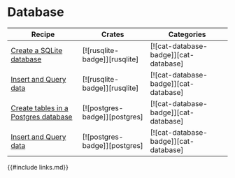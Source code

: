 # Database

| Recipe | Crates | Categories |
|--------|--------|------------|
| [Create a SQLite database][ex-sqlite-initialization] | [![rusqlite-badge]][rusqlite] | [![cat-database-badge]][cat-database] |
| [Insert and Query data][ex-sqlite-insert-select] | [![rusqlite-badge]][rusqlite] | [![cat-database-badge]][cat-database] |
| [Create tables in a Postgres database][ex-postgres-create-tables] | [![postgres-badge]][postgres] | [![cat-database-badge]][cat-database] |
| [Insert and Query data][ex-postgres-insert-query-data] | [![postgres-badge]][postgres] | [![cat-database-badge]][cat-database] |

[ex-sqlite-initialization]: database/sqlite.html#create-a-sqlite-database
[ex-sqlite-insert-select]:  database/sqlite.html#insert-and-select-data
[ex-postgres-create-tables]: database/postgres.html#create-tables-in-a-postgres-database
[ex-postgres-insert-query-data]: database/postgres.html#insert-and-query-data

{{#include links.md}}

